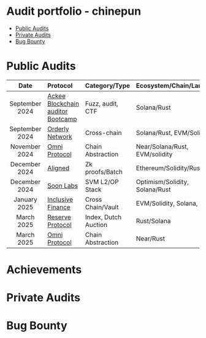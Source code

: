 
# Audit portfolio - chinepun
- [Public Audits](#public-audits)
- [Private Audits](#private-audits)
- [Bug Bounty](#Bug-Bounty)

# Public Audits
Date | Protocol | Category/Type | Ecosystem/Chain/Language | Provider | Solo/Team | Findings(Solo) | Ranking | extra
| :---: | :--- | :---  | :--- | :---: | :--- | :--- | :--- | :--- |
September 2024 | [Ackee Blockchain auditor Bootcamp](https://ackee.xyz/solana-auditors-bootcamp) | Fuzz, audit, CTF | Solana/Rust | [Ackee Blockchain](https://ackee.xyz/) | Solo | - | [2nd 🥈](https://github.com/Ackee-Blockchain/awesome-trident-tests?tab=readme-ov-file#solana-auditors-bootcamp-leaderboard) | [fuzz report](./fuzz_reports/raydium-cp-swap-by-chinepun/)
September 2024 | [Orderly Network](https://audits.sherlock.xyz/contests/524) | Cross-chain | Solana/Rust, EVM/Solidity | [Sherlock](https://www.sherlock.xyz/) | Solo | 2 H | [3rd 🥉](https://audits.sherlock.xyz/contests/524/leaderboard) | [audit report](https://audits.sherlock.xyz/contests/524/report)
November 2024 | [Omni Protocol](https://github.com/Near-One/omni-bridge/tree/audit-22-11-24) | Chain Abstraction | Near/Solana/Rust, EVM/solidity | [Auditone](https://www.auditone.io/) | Team | 1 M 2 L | - | [fuzz report](./fuzz_reports/Omni%20Protocol/)
December 2024 | [Aligned](https://cantina.xyz/competitions/781d30df-39a9-47e6-b290-e388c79e04ea) | Zk proofs/Batch | Ethereum/Solidity/Rust/Go | [Cantina](https://cantina.xyz/) | Solo | 1 M | [9th](https://cantina.xyz/competitions/781d30df-39a9-47e6-b290-e388c79e04ea/leaderboard) |
December 2024 | [Soon Labs](https://cantina.xyz/competitions/08c2b0b4-8449-4136-82a2-7074ccdfffac) | SVM L2/OP Stack | Optimism/Solidity, Solana/Rust | [Cantina](https://cantina.xyz/) | Solo | 1 M 5 L | [17th](https://cantina.xyz/competitions/08c2b0b4-8449-4136-82a2-7074ccdfffac/leaderboard) |
January 2025 | [Inclusive Finance](https://cantina.xyz/competitions/3eff5a8f-b73a-4cfe-8c54-546b475548f0) | Cross Chain/Vault | EVM/Solidity, Solana, Rust | [Cantina](https://cantina.xyz/) | Solo | 3(1) H 1(1) M | [6th](https://cantina.xyz/competitions/3eff5a8f-b73a-4cfe-8c54-546b475548f0/leaderboard) | [POC](https://gist.github.com/chinepun/8e9e7fc2ef82c3428d164baa9956d726)
March 2025 | [Reserve Protocol](https://cantina.xyz/competitions/8b94becd-54e7-41cd-88e6-caae7becc76a) | Index, Dutch Auction | Rust/Solana |  [Cantina](https://cantina.xyz/) | Solo | 2 M 1 L | [10th](https://cantina.xyz/competitions/8b94becd-54e7-41cd-88e6-caae7becc76a/leaderboard) |
March 2025 | [Omni Protocol](https://github.com/Near-One/omni-bridge/tree/audit-fast-transfers) | Chain Abstraction | Near/Rust | [Auditone](https://www.auditone.io/) | Team | 1 L | - |

# Achievements

# Private Audits

# Bug Bounty
